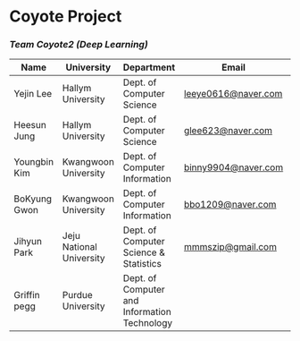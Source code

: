 # Coyote Project

### *Team Coyote2 (Deep Learning)*



| Name         | University               | Department                                   | Email               | Contact                       |
| ------------ | ------------------------ | -------------------------------------------- | ------------------- | ----------------------------- |
| Yejin Lee    | Hallym University        | Dept. of Computer Science                    | leeye0616@naver.com | https://github.com/yetniek    |
| Heesun Jung  | Hallym University        | Dept. of Computer Science                    | glee623@naver.com   | https://github.com/glee623    |
| Youngbin Kim | Kwangwoon University     | Dept. of Computer Information                | binny9904@naver.com | https://github.com/0binn      |
| BoKyung Gwon | Kwangwoon University     | Dept. of Computer Information                | bbo1209@naver.com   | https://github.com/doomdabo   |
| Jihyun Park  | Jeju National University | Dept. of Computer Science & Statistics       | mmmszip@gmail.com   | https://github.com/mmmtobezip |
| Griffin pegg | Purdue University        | Dept. of Computer and Information Technology |                     |                               |
